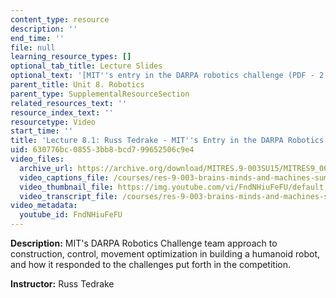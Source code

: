 ```yaml
---
content_type: resource
description: ''
end_time: ''
file: null
learning_resource_types: []
optional_tab_title: Lecture Slides
optional_text: '[MIT''s entry in the DARPA robotics challenge (PDF - 2.7MB)](resources/mitres_9_003sum15_lec8-1)'
parent_title: Unit 8. Robotics
parent_type: SupplementalResourceSection
related_resources_text: ''
resource_index_text: ''
resourcetype: Video
start_time: ''
title: 'Lecture 8.1: Russ Tedrake - MIT''s Entry in the DARPA Robotics Challenge'
uid: 630776bc-0855-3bb8-bcd7-99652506c9e4
video_files:
  archive_url: https://archive.org/download/MITRES.9-003SU15/MITRES9_003SU15_Lecture_8-1_300k.mp4
  video_captions_file: /courses/res-9-003-brains-minds-and-machines-summer-course-summer-2015/155fad6c1ba15c899bc1cf0baa734f6e_FndNHiuFeFU.vtt
  video_thumbnail_file: https://img.youtube.com/vi/FndNHiuFeFU/default.jpg
  video_transcript_file: /courses/res-9-003-brains-minds-and-machines-summer-course-summer-2015/69e5f910c11bf2ac6e2a808e23fdc217_FndNHiuFeFU.pdf
video_metadata:
  youtube_id: FndNHiuFeFU
---
```


**Description:** MIT's DARPA Robotics Challenge team approach to construction, control, movement optimization in building a humanoid robot, and how it responded to the challenges put forth in the competition.

**Instructor:** Russ Tedrake